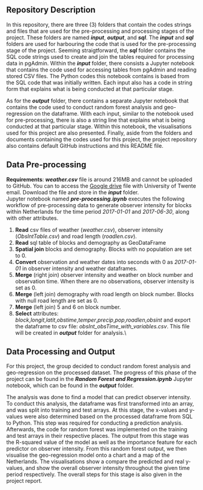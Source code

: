 ## Repository Description
In this repository, there are three (3) folders that contain the codes strings and files that are used for the pre-processing and processing stages of the project. These folders are named __*input*__, __*output*__, and __*sql*__. The __*input*__ and __*sql*__ folders are used for harbouring the code that is used for the pre-processing stage of the project. Seeming straigtforward, the __*sql*__ folder contains the SQL code strings used to create and join the tables required for processing data in pgAdmin.  Within the __*input*__ folder, there consists a Jupyter notebook that contains the code used for accessing tables from pgAdmin and reading stored CSV files. The Python codes this notebook contains is based from the SQL code that was initially written. Each input also has a code in string form that explains what is being conducted at that particular stage.

As for the __*output*__ folder, there contains a separate Jupyter notebook that contains the code used to conduct random forest analysis and geo-regression on the dataframe. With each input, similar to the notebook used for pre-processing, there is also a string line that explains what is being conducted at that particular stage. Within this notebook, the visualisations used for this project are also presented. Finally, aside from the folders and documents containing the codes used for this project, the project repository also contains default GitHub instructions and this README file.

## Data Pre-processing
__Requirements__: __*weather.csv*__ file is around 216MB and cannot be uploaded to GitHub. You can to access the [Google drive](https://drive.google.com/file/d/1PexJKTYSHFLWrQWdGWZZ_zfKw2Ka8OqA/view?usp=sharing) file with University of Twente email. Download the file and store in the __*input*__ folder.\
Jupyter notebook named __*pre-processing.ipynb*__ executes the following workflow of pre-processing data to generate observer intensity for blocks within Netherlands for the time period *2017-01-01* and *2017-06-30*, along with other attributes.
1. **Read** csv files of weather (*weather.csv*), observer intensity (*ObsIntTable.csv*) and road length (*roadlen.csv*).
2. **Read** sql table of blocks and demography as GeoDataFrame 
3. **Spatial join** blocks and demography. Blocks with no population are set to 0.
4. **Convert** observation and weather dates into seconds with 0 as *2017-01-01* in observer intensity and weather dataframes.
5. **Merge** (right join) observer intensity and weather on block number and observation time. When there are no observations, observer intensity is set as 0.
6. **Merge** (left join) demography with road length on block number. Blocks with null road length are set as 0.
7. **Merge** (left join) 5 and 6 on block number.
8. **Select** attributes: *block*,*longit*,*latit*,*obstime*,*temper*,*precip*,*pop*,*roadlen*,*obsint* and export the dataframe to csv file: *obsInt_obsTime_with_variables.csv*. This file will be created in __*output*__ folder for analysis.\ 

## Data Processing and Output
For this project, the group decided to conduct random forest analysis and geo-regression on the processed dataset. The progress of this phase of the project can be found in the __*Random Forest and Regression.ipynb*__ Jupyter notebook, which can be found in the __*output*__ folder.

The analysis was done to find a model that can predict observer intensity. To conduct this analysis, the dataframe was first transformed into an array, and was split into training and test arrays. At this stage, the x-values and y-values were also determined based on the processed dataframe from SQL to Python. This step was required for conducting a prediction analysis. Afterwards, the code for random forest was implemented on the training and test arrays in their respective places. The output from this stage was the R-squared value of the model as well as the importance feature for each predictor on observer intensity. From this random forest output, we then visualise the geo-regression model onto a chart and a map of the Netherlands. The visualisations show a compare the predicted and real y-values, and show the overall observer intensity throughout the given time period respectively. The overall steps for this stage is also given in the project report.
